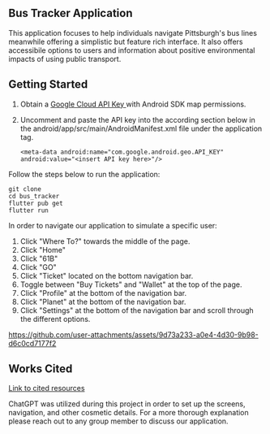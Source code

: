 ## Bus Tracker Application

This application focuses to help individuals navigate Pittsburgh's bus lines meanwhile offering a simplistic but feature rich interface. 
It also offers accessibile options to users and information about positive environmental impacts of using public transport. 

## Getting Started

1. Obtain a [Google Cloud API Key ](https://cloud.google.com/gcp?utm_source=google&utm_medium=cpc&utm_campaign=na-US-all-en-dr-bkws-all-all-trial-b-dr-1707554&utm_content=text-ad-none-any-DEV_c-CRE_665735450771-ADGP_Hybrid+%7C+BKWS+-+BRO+%7C+Txt-Top-Google+Cloud-KWID_43700081237254618-kwd-4406040420&utm_term=KW_google%20cloud-ST_google+cloud&gad_source=1&gclid=Cj0KCQiAvP-6BhDyARIsAJ3uv7YQ_He-z6o9qLupyUj0u5WgScfr3C7rudKdj34tstkBswomDUJbl48aAsRCEALw_wcB&gclsrc=aw.ds) with Android SDK map permissions. 
2. Uncomment and paste the API key into the according section below in the android/app/src/main/AndroidManifest.xml file under the application tag.

   ```<meta-data android:name="com.google.android.geo.API_KEY" android:value="<insert API key here>"/>```

Follow the steps below to run the application: 
```
git clone
cd bus_tracker
flutter pub get
flutter run
```
In order to navigate our application to simulate a specific user: 
1. Click "Where To?" towards the middle of the page.
2. Click "Home" 
3. Click "61B"
4. Click "GO"
5. Click "Ticket" located on the bottom navigation bar.
6. Toggle between "Buy Tickets" and "Wallet" at the top of the page.
7. Click "Profile" at the bottom of the navigation bar.
8. Click "Planet" at the bottom of the navigation bar.
9. Click "Settings" at the bottom of the navigation bar and scroll through the different options.

https://github.com/user-attachments/assets/9d73a233-a0e4-4d30-9b98-d6c0cd7177f2

## Works Cited
[Link to cited resources](https://pitt-my.sharepoint.com/:w:/g/personal/rlb143_pitt_edu/ESBI80XCPbJHpq6m9HymiEcBKepGF_POl6X0xF_wKz0PDg?e=p8K9Pc)

ChatGPT was utilized during this project in order to set up the screens, navigation, and other cosmetic details. For a more thorough explanation please reach out to any group member to discuss our application. 
